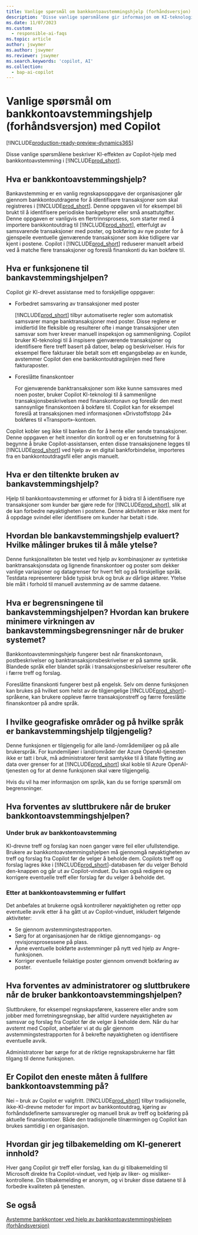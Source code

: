 ```yaml
---
title: Vanlige spørsmål om bankkontoavstemmingshjelp (forhåndsversjon) med Copilot
description: 'Disse vanlige spørsmålene gir informasjon om KI-teknologien som brukes til å avstemme bankkontoer og kontoutdrag i Business Central. De omfatter viktige vurderinger og detaljer om hvordan kunstig intelligens brukes, hvordan den er testet og evaluert, og eventuelle spesifikke begrensninger.'
ms.date: 11/07/2023
ms.custom:
  - responsible-ai-faqs
ms.topic: article
author: jswymer
ms.author: jswymer
ms.reviewer: jswymer
ms.search.keywords: 'copilot, AI'
ms.collection:
  - bap-ai-copilot
---
```


# <a name="faq-for-bank-account-reconciliation-assist-with-copilot-preview"></a>Vanlige spørsmål om bankkontoavstemmingshjelp (forhåndsversjon) med Copilot

[!INCLUDE[production-ready-preview-dynamics365](includes/production-ready-preview-dynamics365.md)]

Disse vanlige spørsmålene beskriver KI-effekten av Copilot-hjelp med bankkontoavstemming i [!INCLUDE[prod_short](includes/prod_short.md)]. 

## <a name="what-is-bank-reconciliation-assist"></a>Hva er bankkontoavstemmingshjelp?

Bankavstemming er en vanlig regnskapsoppgave der organisasjoner går gjennom bankkontoutdragene for å identifisere transaksjoner som skal registreres i [!INCLUDE[prod_short](includes/prod_short.md)]. Denne oppgaven vil for eksempel bli brukt til å identifisere periodiske bankgebyrer eller små ansattutgifter. Denne oppgaven er vanligvis en flertrinnsprosess, som starter med å importere bankkontoutdrag til [!INCLUDE[prod_short](includes/prod_short.md)], etterfulgt av samsvarende transaksjoner med poster, og bokføring av nye poster for å gjenspeile eventuelle gjenværende transaksjoner som ikke tidligere var kjent i postene. Copilot i [!INCLUDE[prod_short](includes/prod_short.md)] reduserer manuelt arbeid ved å matche flere transaksjoner og foreslå finanskonti du kan bokføre til. 

## <a name="what-are-capabilities-of-bank-reconciliation-assist"></a>Hva er funksjonene til bankavstemmingshjelpen?

Copilot gir KI-drevet assistanse med to forskjellige oppgaver: 

- Forbedret samsvaring av transaksjoner med poster 

   [!INCLUDE[prod_short](includes/prod_short.md)] tilbyr automatiserte regler som automatisk samsvarer mange banktransaksjoner med poster. Disse reglene er imidlertid lite fleksible og resulterer ofte i mange transaksjoner uten samsvar som hver krever manuell inspeksjon og sammenligning. Copilot bruker KI-teknologi til å inspisere gjenværende transaksjoner og identifisere flere treff basert på datoer, beløp og beskrivelser. Hvis for eksempel flere fakturaer ble betalt som ett engangsbeløp av en kunde, avstemmer Copilot den ene bankkontoutdragslinjen med flere fakturaposter. 
 
- Foreslåtte finanskontoer 

   For gjenværende banktransaksjoner som ikke kunne samsvares med noen poster, bruker Copilot KI-teknologi til å sammenligne transaksjonsbeskrivelsen med finanskontonavn og foreslår den mest sannsynlige finanskontoen å bokføre til. Copilot kan for eksempel foreslå at transaksjonen med informasjonen «Drivstoffstopp 24» bokføres til «Transport»-kontoen. 

Copilot kobler seg ikke til banken din for å hente eller sende transaksjoner. Denne oppgaven er helt innenfor din kontroll og er en forutsetning for å begynne å bruke Copilot-assistansen, enten disse transaksjonene legges til [!INCLUDE[prod_short](includes/prod_short.md)] ved hjelp av en digital bankforbindelse, importeres fra en bankkontoutdragsfil eller angis manuelt. 

## <a name="what-is-the-intended-use-of-bank-reconciliation-assist"></a>Hva er den tiltenkte bruken av bankavstemmingshjelp?

Hjelp til bankkontoavstemming er utformet for å bidra til å identifisere nye transaksjoner som kunder bør gjøre rede for [!INCLUDE[prod_short](includes/prod_short.md)], slik at de kan forbedre nøyaktigheten i postene. Denne aktiviteten er ikke ment for å oppdage svindel eller identifisere om kunder har betalt i tide.   

## <a name="how-was-bank-reconciliation-assist-evaluated-what-metrics-are-used-to-measure-performance"></a>Hvordan ble bankavstemmingshjelp evaluert? Hvilke målinger brukes til å måle ytelse?

Denne funksjonaliteten ble testet ved hjelp av kombinasjoner av syntetiske banktransaksjonsdata og lignende finanskontoer og poster som dekker vanlige variasjoner og datagrenser for hvert felt og på forskjellige språk. Testdata representerer både typisk bruk og bruk av dårlige aktører. Ytelse ble målt i forhold til manuell avstemming av de samme dataene. 

## <a name="what-are-the-limitations-of-bank-reconciliation-assist-how-can-users-minimize-the-impact-of-the-bank-reconciliation-limitations-when-using-the-system"></a>Hva er begrensningene til bankavstemmingshjelpen? Hvordan kan brukere minimere virkningen av bankavstemmingsbegrensninger når de bruker systemet?

Bankkontoavstemmingshjelp fungerer best når finanskontonavn, postbeskrivelser og banktransaksjonsbeskrivelser er på samme språk. Blandede språk eller blandet språk i transaksjonsbeskrivelser resulterer ofte i færre treff og forslag. 

Foreslåtte finanskonti fungerer best på engelsk. Selv om denne funksjonen kan brukes på hvilket som helst av de tilgjengelige [!INCLUDE[prod_short](includes/prod_short.md)]-språkene, kan brukere oppleve færre transaksjonstreff og færre foreslåtte finanskontoer på andre språk. 
<!--

## <a name="what-operational-factors-and-settings-allow-for-effective-and-responsible-use-of-the-feature"></a>What operational factors and settings allow for effective and responsible use of the feature?


-->
## <a name="in-which-geographies-and-languages-is-bank-reconciliation-assist-available"></a>I hvilke geografiske områder og på hvilke språk er bankavstemmingshjelp tilgjengelig?

Denne funksjonen er tilgjengelig for alle land-/områdemiljøer og på alle brukerspråk. For kundemiljøer i land/områder der Azure OpenAI-tjenesten ikke er tatt i bruk, må administratorer først samtykke til å tillate flytting av data over grenser for at [!INCLUDE[prod_short](includes/prod_short.md)] skal koble til Azure OpenAI-tjenesten og for at denne funksjonen skal være tilgjengelig. 

Hvis du vil ha mer informasjon om språk, kan du se forrige spørsmål om begrensninger.  

## <a name="what-is-expected-of-end-users-when-operating-bank-account-reconciliation-assist"></a>Hva forventes av sluttbrukere når de bruker bankkontoavstemmingshjelpen?

### <a name="while-using-bank-account-reconciliation"></a>Under bruk av bankkontoavstemming

KI-drevne treff og forslag kan noen ganger være feil eller ufullstendige. Brukere av bankkontoavstemmingshjelpen må gjennomgå nøyaktigheten av treff og forslag fra Copilot før de velger å beholde dem. Copilots treff og forslag lagres ikke i [!INCLUDE[prod_short](includes/prod_short.md)]-databasen før du velger Behold den-knappen og går ut av Copilot-vinduet. Du kan også redigere og korrigere eventuelle treff eller forslag før du velger å beholde det. 

### <a name="after-completing-bank-account-reconciliation"></a>Etter at bankkontoavstemming er fullført

Det anbefales at brukerne også kontrollerer nøyaktigheten og retter opp eventuelle avvik etter å ha gått ut av Copilot-vinduet, inkludert følgende aktiviteter: 

- Se gjennom avstemmingstestrapporten. 
- Sørg for at organisasjonen har de riktige gjennomgangs- og revisjonsprosessene på plass. 
- Åpne eventuelle bokførte avstemminger på nytt ved hjelp av Angre-funksjonen. 
- Korriger eventuelle feilaktige poster gjennom omvendt bokføring av poster. 

## <a name="what-is-expected-of-administrators-and-end-users-when-operating-bank-account-reconciliation-assist"></a>Hva forventes av administratorer og sluttbrukere når de bruker bankkontoavstemmingshjelpen?

Sluttbrukere, for eksempel regnskapsførere, kasserere eller andre som jobber med forretningsregnskap, bør alltid vurdere nøyaktigheten av samsvar og forslag fra Copilot før de velger å beholde dem. Når du har avstemt med Copilot, anbefaler vi at du går gjennom avstemmingstestrapporten for å bekrefte nøyaktigheten og identifisere eventuelle avvik. 

Administratorer bør sørge for at de riktige regnskapsbrukerne har fått tilgang til denne funksjonen. 

## <a name="is-copilot-the-only-means-to-completing-bank-account-reconciliation"></a>Er Copilot den eneste måten å fullføre bankkontoavstemming på?

Nei – bruk av Copilot er valgfritt. [!INCLUDE[prod_short](includes/prod_short.md)] tilbyr tradisjonelle, ikke-KI-drevne metoder for import av bankkontoutdrag, kjøring av forhåndsdefinerte samsvarsregler og manuell bruk av treff og bokføring på aktuelle finanskontoer. Både den tradisjonelle tilnærmingen og Copilot kan brukes samtidig i en organisasjon. 

## <a name="how-do-i-give-feedback-about-ai-generated-content"></a>Hvordan gir jeg tilbakemelding om KI-generert innhold?

Hver gang Copilot gir treff eller forslag, kan du gi tilbakemelding til Microsoft direkte fra Copilot-vinduet, ved hjelp av liker- og misliker-kontrollene. Din tilbakemelding er anonym, og vi bruker disse dataene til å forbedre kvaliteten på tjenesten.


## <a name="see-also"></a>Se også

[Avstemme bankkontoer ved hjelp av bankkontoavstemmingshjelpen (forhåndsversjon)](bank-reconciliation-with-copilot.md)
